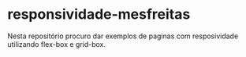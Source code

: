 # responsividade-mesfreitas

Nesta repositório procuro dar exemplos de paginas com resposividade utilizando flex-box e grid-box.
